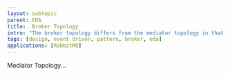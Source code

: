 ```yaml
---
layout: subtopic
parent: EDA
title:  Broker Topology
intro: "The broker topology differs from the mediator topology in that there is no central event mediator."
tags: [design, event driven, pattern, broker, eda]
applications: [RabbitMQ]
---
```


Mediator Topology...
